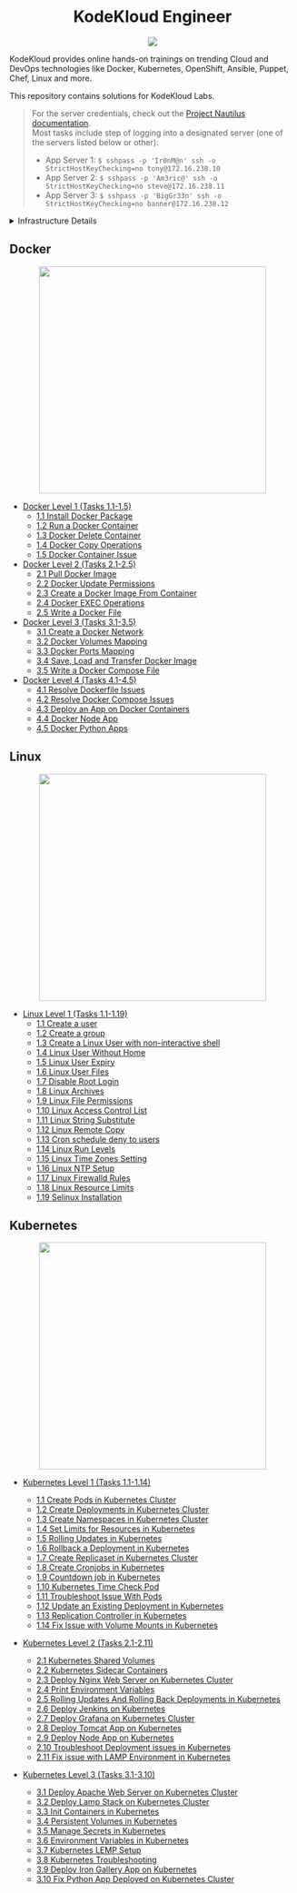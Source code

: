 <h1 align="center">KodeKloud Engineer</h1>

<p align="center">
  <img name="KodeKloud Engineer Logo" src="https://github.com/adinpilavdzija/kodekloud-engineer/assets/65655945/12dc8758-f485-4471-83a1-75dadde8ed6c" />
</p>

KodeKloud provides online hands-on trainings on trending Cloud and DevOps technologies like Docker, Kubernetes, OpenShift, Ansible, Puppet, Chef, Linux and more.

This repository contains solutions for KodeKloud Labs.

> For the server credentials, check out the [Project Nautilus documentation](https://kodekloudhub.github.io/kodekloud-engineer/docs/projects/nautilus).  
> Most tasks include step of logging into a designated server (one of the servers listed below or other):
> - App Server 1: `$ sshpass -p 'Ir0nM@n' ssh -o StrictHostKeyChecking=no tony@172.16.238.10`
> - App Server 2: `$ sshpass -p 'Am3ric@' ssh -o StrictHostKeyChecking=no steve@172.16.238.11`
> - App Server 3: `$ sshpass -p 'BigGr33n' ssh -o StrictHostKeyChecking=no banner@172.16.238.12`

<details>
<summary>Infrastructure Details</summary>

| Server Name | IP            | Hostname                          | User    | Password   | Purpose                        |
| ----------- | ------------- | --------------------------------- | ------- | ---------- | ------------------------------ |
| stapp01     | 172.16.238.10 | stapp01.stratos.xfusioncorp.com   | tony    | Ir0nM@n    | Nautilus App 1                 |
| stapp02     | 172.16.238.11 | stapp02.stratos.xfusioncorp.com   | steve   | Am3ric@    | Nautilus App 2                 |
| stapp03     | 172.16.238.12 | stapp03.stratos.xfusioncorp.com   | banner  | BigGr33n   | Nautilus App 3                 |
| stlb01      | 172.16.238.14 | stlb01.stratos.xfusioncorp.com    | loki    | Mischi3f   | Nautilus HTTP LBR              |
| stdb01      | 172.16.239.10 | stdb01.stratos.xfusioncorp.com    | peter   | Sp!dy      | Nautilus DB Server             |
| ststor01    | 172.16.238.15 | ststor01.stratos.xfusioncorp.com  | natasha | Bl@kW      | Nautilus Storage Server        |
| stbkp01     | 172.16.238.16 | stbkp01.stratos.xfusioncorp.com   | clint   | H@wk3y3    | Nautilus Backup Server         |
| stmail01    | 172.16.238.17 | stmail01.stratos.xfusioncorp.com  | groot   | Gr00T123   | Nautilus Mail Server           |
| jump_host   | Dynamic       | jump_host.stratos.xfusioncorp.com | thor    | mjolnir123 | Jump Server to Access Stork DC |
| jenkins     | 172.16.238.19 | jenkins.stratos.xfusioncorp.com   | jenkins | j@rv!s     | Jenkins Server for CI/CD       |
</details>

## Docker 

<p align="center">
  <img width=400 name="Docker Logo" src="https://github.com/adinpilavdzija/kodekloud-engineer/assets/65655945/4e6fd02b-0755-43df-8a9d-915c12394480"/>
</p>

- [Docker Level 1 (Tasks 1.1-1.5)](./docker_level_1.md)
  - [1.1 Install Docker Package](./docker_level_1.md#11-install-docker-package)
  - [1.2 Run a Docker Container](./docker_level_1.md#12-run-a-docker-container)
  - [1.3 Docker Delete Container](./docker_level_1.md#13-docker-delete-container)
  - [1.4 Docker Copy Operations](./docker_level_1.md#14-docker-copy-operations)
  - [1.5 Docker Container Issue](./docker_level_1.md#15-docker-container-issue)
- [Docker Level 2 (Tasks 2.1-2.5)](./docker_level_2.md)
  - [2.1 Pull Docker Image](./docker_level_2.md#21-pull-docker-image)
  - [2.2 Docker Update Permissions](./docker_level_2.md#22-docker-update-permissions)
  - [2.3 Create a Docker Image From Container](./docker_level_2.md#23-create-a-docker-image-from-container)
  - [2.4 Docker EXEC Operations](./docker_level_2.md#24-docker-exec-operations)
  - [2.5 Write a Docker File](./docker_level_2.md#25-write-a-docker-file)
- [Docker Level 3 (Tasks 3.1-3.5)](./docker_level_3.md)
  - [3.1 Create a Docker Network](./docker_level_3.md#31-create-a-docker-network)
  - [3.2 Docker Volumes Mapping](./docker_level_3.md#32-docker-volumes-mapping)
  - [3.3 Docker Ports Mapping](./docker_level_3.md#33-docker-ports-mapping)
  - [3.4 Save, Load and Transfer Docker Image](./docker_level_3.md#34-save-load-and-transfer-docker-image)
  - [3.5 Write a Docker Compose File](./docker_level_3.md#35-write-a-docker-compose-file)
- [Docker Level 4 (Tasks 4.1-4.5)](./docker_level_4.md)
  - [4.1 Resolve Dockerfile Issues](./docker_level_4.md#41-resolve-dockerfile-issues)
  - [4.2 Resolve Docker Compose Issues](./docker_level_4.md#42-resolve-docker-compose-issues)
  - [4.3 Deploy an App on Docker Containers](./docker_level_4.md#43-deploy-an-app-on-docker-containers)
  - [4.4 Docker Node App](./docker_level_4.md#44-docker-node-app)
  - [4.5 Docker Python Apps](./docker_level_4.md#45-docker-python-app)

## Linux

<p align="center">
  <img width=400 name="linux-logo" src="https://github.com/adinpilavdzija/kodekloud-engineer/assets/65655945/62722f74-ab95-4c26-846e-a662b5f9359a"/>
</p>

- [Linux Level 1 (Tasks 1.1-1.19)](./linux_level_1.md)
  - [1.1 Create a user](./linux_level_1.md#11-create-a-user)
  - [1.2 Create a group](./linux_level_1.md#12-create-a-group)
  - [1.3 Create a Linux User with non-interactive shell](./linux_level_1.md#13-create-a-linux-user-with-non-interactive-shell)
  - [1.4 Linux User Without Home](./linux_level_1.md#14-linux-user-without-home)
  - [1.5 Linux User Expiry](./linux_level_1.md#15-linux-user-expiry)
  - [1.6 Linux User Files](./linux_level_1.md#16-linux-user-files)
  - [1.7 Disable Root Login](./linux_level_1.md#17-disable-root-login)
  - [1.8 Linux Archives](./linux_level_1.md#18-linux-archives)
  - [1.9 Linux File Permissions](./linux_level_1.md#19-linux-file-permissions)
  - [1.10 Linux Access Control List](./linux_level_1.md#110-linux-access-control-list)
  - [1.11 Linux String Substitute](./linux_level_1.md#111-linux-string-substitute)
  - [1.12 Linux Remote Copy](./linux_level_1.md#112-linux-remote-copy)
  - [1.13 Cron schedule deny to users](./linux_level_1.md#113-cron-schedule-deny-to-users)
  - [1.14 Linux Run Levels](./linux_level_1.md#114-linux-run-levels)
  - [1.15 Linux Time Zones Setting](./linux_level_1.md#115-linux-time-zones-setting)
  - [1.16 Linux NTP Setup](./linux_level_1.md#116-linux-ntp-setup)
  - [1.17 Linux Firewalld Rules](./linux_level_1.md#117-linux-firewalld-rules)
  - [1.18 Linux Resource Limits](./linux_level_1.md#118-linux-resource-limits)
  - [1.19 Selinux Installation](./linux_level_1.md#119-selinux-installation)

## Kubernetes 

<p align="center">
  <img width=400 name="kubernetes-logo" src="https://github.com/adinpilavdzija/kodekloud-engineer/assets/65655945/f03157dc-87be-456e-b06e-877f7a4cdc78"/>
</p>

- [Kubernetes Level 1 (Tasks 1.1-1.14)](./k8s_level_1.md)
  - [1.1 Create Pods in Kubernetes Cluster](./k8s_level_1.md#11-create-pods-in-kubernetes-cluster)
  - [1.2 Create Deployments in Kubernetes Cluster](./k8s_level_1.md#12-create-deployments-in-kubernetes-cluster)
  - [1.3 Create Namespaces in Kubernetes Cluster](./k8s_level_1.md#13-create-namespaces-in-kubernetes-cluster)
  - [1.4 Set Limits for Resources in Kubernetes](./k8s_level_1.md#14-set-limits-for-resources-in-kubernetes)
  - [1.5 Rolling Updates in Kubernetes](./k8s_level_1.md#15-rolling-updates-in-kubernetes)
  - [1.6 Rollback a Deployment in Kubernetes](./k8s_level_1.md#16-rollback-a-deployment-in-kubernetes)
  - [1.7 Create Replicaset in Kubernetes Cluster](./k8s_level_1.md#17-create-replicaset-in-kubernetes-cluster)
  - [1.8 Create Cronjobs in Kubernetes](./k8s_level_1.md#18-create-cronjobs-in-kubernetes)
  - [1.9 Countdown job in Kubernetes](./k8s_level_1.md#19-countdown-job-in-kubernetes)
  - [1.10 Kubernetes Time Check Pod](./k8s_level_1.md#110-kubernetes-time-check-pod)
  - [1.11 Troubleshoot Issue With Pods](./k8s_level_1.md#111-troubleshoot-issue-with-pods)
  - [1.12 Update an Existing Deployment in Kubernetes](./k8s_level_1.md#112-update-an-existing-deployment-in-kubernetes)
  - [1.13 Replication Controller in Kubernetes](./k8s_level_1.md#113-replication-controller-in-kubernetes)
  - [1.14 Fix Issue with Volume Mounts in Kubernetes](./k8s_level_1.md#114-fix-issue-with-volume-mounts-in-kubernetes)

- [Kubernetes Level 2 (Tasks 2.1-2.11)](./k8s_level_2.md)
  - [2.1 Kubernetes Shared Volumes](./k8s_level_2.md#21-kubernetes-shared-volumes)
  - [2.2 Kubernetes Sidecar Containers](./k8s_level_2.md#22-kubernetes-sidecar-containers)
  - [2.3 Deploy Nginx Web Server on Kubernetes Cluster](./k8s_level_2.md#23-deploy-nginx-web-server-on-kubernetes-cluster)
  - [2.4 Print Environment Variables](./k8s_level_2.md#24-print-environment-variables)
  - [2.5 Rolling Updates And Rolling Back Deployments in Kubernetes](./k8s_level_2.md#25-rolling-updates-and-rolling-back-deployments-in-kubernetes)
  - [2.6 Deploy Jenkins on Kubernetes](./k8s_level_2.md#26-deploy-jenkins-on-kubernetes)
  - [2.7 Deploy Grafana on Kubernetes Cluster](./k8s_level_2.md)
  - [2.8 Deploy Tomcat App on Kubernetes](./k8s_level_2.md#27-deploy-grafana-on-kubernetes-cluster)
  - [2.9 Deploy Node App on Kubernetes](./k8s_level_2.md#28-deploy-tomcat-app-on-kubernetes)
  - [2.10 Troubleshoot Deployment issues in Kubernetes](./k8s_level_2.md#210-troubleshoot-deployment-issues-in-kubernetes)
  - [2.11 Fix issue with LAMP Environment in Kubernetes](./k8s_level_2.md#211-fix-issue-with-lamp-environment-in-kubernetes)

- [Kubernetes Level 3 (Tasks 3.1-3.10)](./k8s_level_3.md)
  - [3.1 Deploy Apache Web Server on Kubernetes Cluster](./k8s_level_3.md#31-deploy-apache-web-server-on-kubernetes-cluster)
  - [3.2 Deploy Lamp Stack on Kubernetes Cluster](./k8s_level_3.md#32-deploy-lamp-stack-on-kubernetes-cluster)
  - [3.3 Init Containers in Kubernetes](./k8s_level_3.md#33-init-containers-in-kubernetes)
  - [3.4 Persistent Volumes in Kubernetes](./k8s_level_3.md#34-persistent-volumes-in-kubernetes)
  - [3.5 Manage Secrets in Kubernetes](./k8s_level_3.md#35-manage-secrets-in-kubernetes)
  - [3.6 Environment Variables in Kubernetes](./k8s_level_3.md#36-environment-variables-in-kubernetes)
  - [3.7 Kubernetes LEMP Setup](./k8s_level_3.md#37-kubernetes-lemp-setup)
  - [3.8 Kubernetes Troubleshooting](./k8s_level_3.md#38-kubernetes-troubleshooting)
  - [3.9 Deploy Iron Gallery App on Kubernetes](./k8s_level_3.md#39-deploy-iron-gallery-app-on-kubernetes)
  - [3.10 Fix Python App Deployed on Kubernetes Cluster](./k8s_level_3.md#310-fix-python-app-deployed-on-kubernetes-cluster)